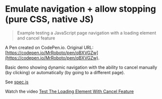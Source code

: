 # Emulate navigation + allow stopping (pure CSS, native JS)
> Example testing a JavaScript page navigation with a loading element and cancel feature

A Pen created on CodePen.io. Original URL: [https://codepen.io/MrRoboto/pen/qBXVGZw](https://codepen.io/MrRoboto/pen/qBXVGZw).

Basic demo showing dynamic navigation with the ability to cancel manually (by clicking) or automatically (by going to a different page).

See [spec.js](./cypress/integration/spec.js)

Watch the video [Test The Loading Element With Cancel Feature](https://youtu.be/ccgBkageKB0)
